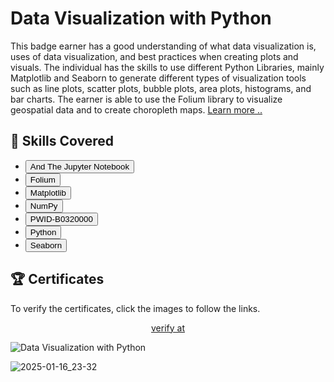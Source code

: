 
# Data Visualization with Python
<p>This badge earner has a good understanding of what data visualization is, uses of data visualization, and best practices when creating plots and visuals. The individual has the skills to use different Python Libraries, mainly Matplotlib and Seaborn to generate different types of visualization tools such as line plots, scatter plots, bubble plots, area plots, histograms, and bar charts. The earner is able to use the Folium library to visualize geospatial data and to create choropleth maps. <a href="https://www.coursera.org/learn/python-for-data-visualization?utm_source=IBM&utm_medium=institutions&utm_campaign=IBMBadge" target="_blank">Learn more ..</a></p>

## 📑 Skills Covered
- <button type="button" class="btn btn-outline-info">And The Jupyter Notebook</button>
- <button type="button" class="btn btn-outline-info">Folium</button>
- <button type="button" class="btn btn-outline-info">Matplotlib</button>
- <button type="button" class="btn btn-outline-info">NumPy</button>
- <button type="button" class="btn btn-outline-info">PWID-B0320000</button>
- <button type="button" class="btn btn-outline-info">Python</button>
- <button type="button" class="btn btn-outline-info">Seaborn</button>



## 🏆 Certificates 
To verify the certificates, click the images to follow the links.

<p align="middle">
  <a href="https://www.credly.com/badges/47ba4017-c67f-4836-9a06-48c87d710754/public_url">
    verify at
  </a>

![Data Visualization with Python](https://github.com/user-attachments/assets/44f314a4-42f3-40e2-ba5f-a074b3a120e6)

![2025-01-16_23-32](https://github.com/user-attachments/assets/f9ff7654-9216-4dbb-a249-23ec240459c0)


</p>



